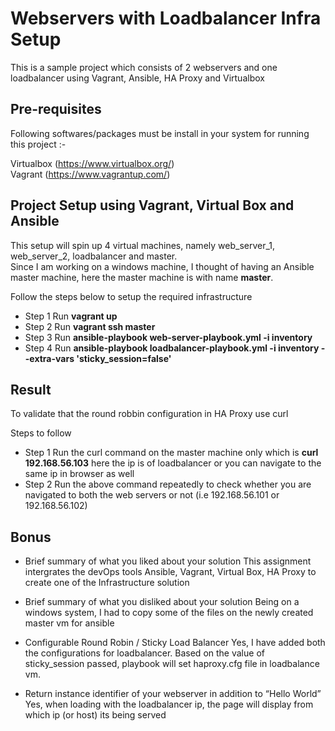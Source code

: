 # Webservers with Loadbalancer Infra Setup 

This is a sample project which consists of 2 webservers and one loadbalancer using Vagrant, Ansible, HA Proxy and Virtualbox

## Pre-requisites

Following softwares/packages must be install in your system for running this project :-

Virtualbox (https://www.virtualbox.org/)  
Vagrant (https://www.vagrantup.com/)   

## Project Setup using Vagrant, Virtual Box and Ansible

This setup will spin up 4 virtual machines, namely web_server_1, web_server_2, loadbalancer and master.  
Since I am working on a windows machine, I thought of having an Ansible master machine, here the master machine is with name **master**.  

Follow the steps below to setup the required infrastructure  

- Step 1 Run **vagrant up**
- Step 2 Run **vagrant ssh master**
- Step 3 Run **ansible-playbook web-server-playbook.yml -i inventory**
- Step 4 Run **ansible-playbook loadbalancer-playbook.yml -i inventory --extra-vars 'sticky_session=false'**

## Result

To validate that the round robbin configuration in HA Proxy use curl  

Steps to follow  
- Step 1 Run the curl command on the master machine only which is **curl 192.168.56.103** here the ip is of loadbalancer or you can navigate to the same ip in browser as well
- Step 2 Run the above command repeatedly to check whether you are navigated to both the web servers or not (i.e 192.168.56.101 or 192.168.56.102)

## Bonus 

- Brief summary of what you liked about your solution
This assignment intergrates the devOps tools Ansible, Vagrant, Virtual Box, HA Proxy to create one of the Infrastructure solution

- Brief summary of what you disliked about your solution
Being on a windows system, I had to copy some of the files on the newly created master vm for ansible  

- Configurable Round Robin / Sticky Load Balancer
Yes, I have added both the configurations for loadbalancer. Based on the value of sticky_session passed, playbook will set haproxy.cfg file in loadbalance vm. 

- Return instance identifier of your webserver in addition to “Hello World”
Yes, when loading with the loadbalancer ip, the page will display from which ip (or host) its being served


